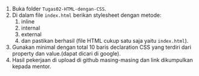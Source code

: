 1. Buka folder `Tugas02-HTML-dengan-CSS`.
2. Di dalam file `index.html` berikan stylesheet dengan metode: 
    1. inline
    2. internal
    3. external 
    4. dan pastikan berhasil (file HTML cukup satu saja yaitu `index.html`).
3. Gunakan minimal dengan total 10 baris declaration CSS yang terdiri dari property dan value.(dapat dicari di google). 
4. Hasil pekerjaan di upload di github masing-masing dan link dikumpulkan kepada mentor.